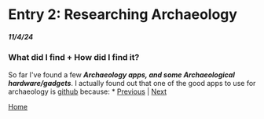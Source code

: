 # Entry 2: Researching Archaeology 
##### 11/4/24

### What did I find + How did I find it?
So far I've found a few **_Archaeology apps, and some Archaeological hardware/gadgets_**. I actually found out that one of the good apps to use for archaeology is [github](https://github.com/zackbatist/open-archaeo) because:
* 
[Previous](entry01.md) | [Next](entry03.md)

[Home](../README.md)
